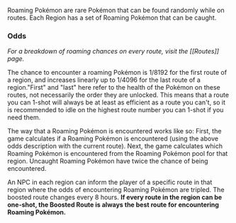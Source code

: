 Roaming Pokémon are rare Pokémon that can be found randomly while on routes. Each Region has a set of Roaming Pokémon that can be caught.

### Odds
*For a breakdown of roaming chances on every route, visit the [[Routes]] page.*

The chance to encounter a roaming Pokémon is 1/8192 for the first route of a region, and increases linearly up to 1/4096 for the last route of a region."First" and "last" here refer to the health of the Pokémon on these routes, not necessarily the order they are unlocked. This means that a route you can 1-shot will always be at least as efficient as a route you can't, so it is recommended to idle on the highest route number you can 1-shot if you need them.

The way that a Roaming Pokémon is encountered works like so: First, the game calculates if a Roaming Pokémon is encountered (using the above odds description with the current route). Next, the game calculates which Roaming Pokémon is encountered from the Roaming Pokémon pool for that region. Uncaught Roaming Pokémon have twice the chance of being encountered.

An NPC in each region can inform the player of a specific route in that region where the odds of encountering Roaming Pokémon are tripled. The boosted route changes every 8 hours. **If every route in the region can be one-shot, the Boosted Route is always the best route for encountering Roaming Pokémon.**